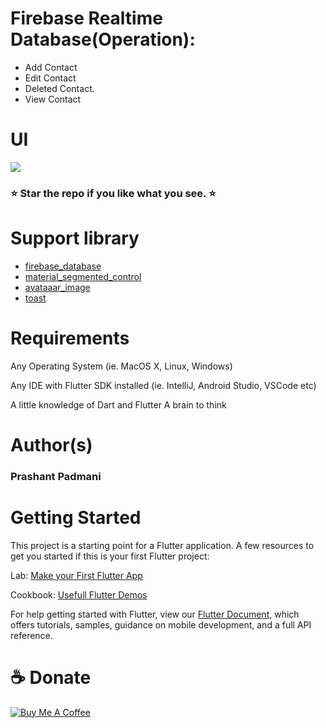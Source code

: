 # Firebase Realtime Database(Operation):
- Add Contact
- Edit Contact 
- Deleted Contact.
- View Contact

# UI
<img src="https://github.com/Prashant09mca/flutter_firebase_realtime_database/blob/master/fb.gif"/>

<h3> ⭐ Star the repo if you like what you see. ⭐</h3>

# Support library 
- <a href="https://pub.dev/packages/firebase_database">firebase_database</a>
- <a href="https://pub.dev/packages/material_segmented_control">material_segmented_control</a>
- <a href="https://pub.dev/packages/avataaar_image">avataaar_image</a>
- <a href="https://pub.dev/packages/toast">toast</a>

# Requirements
Any Operating System (ie. MacOS X, Linux, Windows)<p>
Any IDE with Flutter SDK installed (ie. IntelliJ, Android Studio, VSCode etc)<p>
A little knowledge of Dart and Flutter
A brain to think

# Author(s)
 <h3>Prashant Padmani</h3>

# Getting Started
This project is a starting point for a Flutter application.
A few resources to get you started if this is your first Flutter project:

Lab: <a href="https://flutter.dev/docs/get-started/codelab">Make your First Flutter App</a><p>
Cookbook: <a href="https://flutter.dev/docs/cookbook">Usefull Flutter Demos</a>

For help getting started with Flutter, view our <a href="https://flutter.dev/docs">Flutter Document</a>, which offers tutorials, samples, guidance on mobile development, and a full API reference.

# ☕️ Donate
 <a href="https://www.buymeacoffee.com/technoprashant" target="_blank"><img src="https://bmc-cdn.nyc3.digitaloceanspaces.com/BMC-button-images/custom_images/orange_img.png" alt="Buy Me A Coffee" style="height: auto !important;width: auto !important;" ></a>




